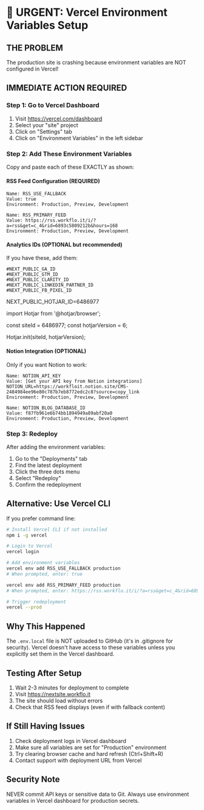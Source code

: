 # 🚨 URGENT: Vercel Environment Variables Setup

## THE PROBLEM
The production site is crashing because environment variables are NOT configured in Vercel!

## IMMEDIATE ACTION REQUIRED

### Step 1: Go to Vercel Dashboard
1. Visit https://vercel.com/dashboard
2. Select your "site" project
3. Click on "Settings" tab
4. Click on "Environment Variables" in the left sidebar

### Step 2: Add These Environment Variables

Copy and paste each of these EXACTLY as shown:

#### RSS Feed Configuration (REQUIRED)
```
Name: RSS_USE_FALLBACK
Value: true
Environment: Production, Preview, Development
```

```
Name: RSS_PRIMARY_FEED
Value: https://rss.workflo.it/i/?a=rss&get=c_4&rid=6893c5809212b&hours=168
Environment: Production, Preview, Development
```

#### Analytics IDs (OPTIONAL but recommended)
If you have these, add them:
```
#NEXT_PUBLIC_GA_ID
#NEXT_PUBLIC_GTM_ID
#NEXT_PUBLIC_CLARITY_ID
#NEXT_PUBLIC_LINKEDIN_PARTNER_ID
#NEXT_PUBLIC_FB_PIXEL_ID
```
NEXT_PUBLIC_HOTJAR_ID=6486977

import Hotjar from '@hotjar/browser';

const siteId = 6486977;
const hotjarVersion = 6;

Hotjar.init(siteId, hotjarVersion);

#### Notion Integration (OPTIONAL)
Only if you want Notion to work:
```
Name: NOTION_API_KEY
Value: [Get your API key from Notion integrations]
NOTION_URL=https://workfloit.notion.site/CMS-2484984ee96e80c787b7eb8772edc2c8?source=copy_link
Environment: Production, Preview, Development

Name: NOTION_BLOG_DATABASE_ID
Value: f87fb961e6b74bb1894949a89abf20a0
Environment: Production, Preview, Development
```

### Step 3: Redeploy
After adding the environment variables:
1. Go to the "Deployments" tab
2. Find the latest deployment
3. Click the three dots menu
4. Select "Redeploy"
5. Confirm the redeployment

## Alternative: Use Vercel CLI

If you prefer command line:

```bash
# Install Vercel CLI if not installed
npm i -g vercel

# Login to Vercel
vercel login

# Add environment variables
vercel env add RSS_USE_FALLBACK production
# When prompted, enter: true

vercel env add RSS_PRIMARY_FEED production
# When prompted, enter: https://rss.workflo.it/i/?a=rss&get=c_4&rid=6893c5809212b&hours=168

# Trigger redeployment
vercel --prod
```

## Why This Happened

The `.env.local` file is NOT uploaded to GitHub (it's in .gitignore for security).
Vercel doesn't have access to these variables unless you explicitly set them in the Vercel dashboard.

## Testing After Setup

1. Wait 2-3 minutes for deployment to complete
2. Visit https://nextsite.workflo.it
3. The site should load without errors
4. Check that RSS feed displays (even if with fallback content)

## If Still Having Issues

1. Check deployment logs in Vercel dashboard
2. Make sure all variables are set for "Production" environment
3. Try clearing browser cache and hard refresh (Ctrl+Shift+R)
4. Contact support with deployment URL from Vercel

## Security Note

NEVER commit API keys or sensitive data to Git. Always use environment variables in Vercel dashboard for production secrets.